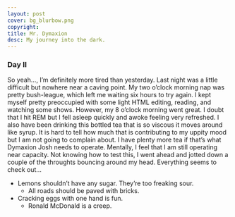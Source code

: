 ```yaml
---
layout: post
cover: bg_blurbow.png
copyright:
title: Mr. Dymaxion
desc: My journey into the dark.
---
```


### Day II


So yeah…, I’m definitely more tired than yesterday. Last night was a little difficult but nowhere near a caving point. My two o’clock morning nap was pretty bush-league, which left me waiting six hours to try again. I kept myself pretty preoccupied with some light HTML editing, reading, and watching some shows. However, my 8 o’clock morning went great. I doubt that I hit REM but I fell asleep quickly and awoke feeling very refreshed. I also have been drinking this bottled tea that is so viscous it moves around like syrup. It is hard to tell how much that is contributing to my uppity mood but I am not going to complain about. I have plenty more tea if that’s what Dymaxion Josh needs to operate. Mentally, I feel that I am still operating near capacity. Not knowing how to test this, I went ahead and jotted down a couple of the throughts bouncing around my head. Everything seems to check out…


- Lemons shouldn’t have any sugar. They’re too freaking sour.
    - All roads should be paved with bricks.
 - Cracking eggs with one hand is fun.
   - Ronald McDonald is a creep.

